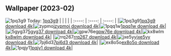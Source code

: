 ## Wallpaper (2023-02)
![1pq3g9](https://w.wallhaven.cc/full/1p/wallhaven-1pq3g9.png) Today: [1pq3g9](https://th.wallhaven.cc/small/1p/1pq3g9.jpg)
|      |      |      |
| :----: | :----: | :----: |
|![1pq3g9](https://th.wallhaven.cc/small/1p/1pq3g9.jpg)[1pq3g9 download 4k](https://wallhaven.cc/w/1pq3g9)|![zypmoj](https://th.wallhaven.cc/small/zy/zypmoj.jpg)[zypmoj download 4k](https://wallhaven.cc/w/zypmoj)|![1pqq1w](https://th.wallhaven.cc/small/1p/1pqq1w.jpg)[1pqq1w download 4k](https://wallhaven.cc/w/1pqq1w)|
|![5gyg37](https://th.wallhaven.cc/small/5g/5gyg37.jpg)[5gyg37 download 4k](https://wallhaven.cc/w/5gyg37)|![gpw76e](https://th.wallhaven.cc/small/gp/gpw76e.jpg)[gpw76e download 4k](https://wallhaven.cc/w/gpw76e)|![kx8wlm](https://th.wallhaven.cc/small/kx/kx8wlm.jpg)[kx8wlm download 4k](https://wallhaven.cc/w/kx8wlm)|
|![rrq267](https://th.wallhaven.cc/small/rr/rrq267.jpg)[rrq267 download 4k](https://wallhaven.cc/w/rrq267)|![jxe5yy](https://th.wallhaven.cc/small/jx/jxe5yy.jpg)[jxe5yy download 4k](https://wallhaven.cc/w/jxe5yy)|![7pj6d3](https://th.wallhaven.cc/small/7p/7pj6d3.jpg)[7pj6d3 download 4k](https://wallhaven.cc/w/7pj6d3)|
|![ex8o5o](https://th.wallhaven.cc/small/ex/ex8o5o.jpg)[ex8o5o download 4k](https://wallhaven.cc/w/ex8o5o)|![1pqjy1](https://th.wallhaven.cc/small/1p/1pqjy1.jpg)[1pqjy1 download 4k](https://wallhaven.cc/w/1pqjy1)|